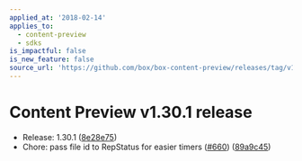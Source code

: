 ```yaml
---
applied_at: '2018-02-14'
applies_to:
  - content-preview
  - sdks
is_impactful: false
is_new_feature: false
source_url: 'https://github.com/box/box-content-preview/releases/tag/v1.30.1'
---
```


# Content Preview v1.30.1 release


* Release: 1.30.1 ([8e28e75](https://github.com/box/box-content-preview/commit[8e28e75](https://github.com/box/box-content-preview/commit/8e28e75)))
* Chore: pass file id to RepStatus for easier timers ([#660](https://github.com/box/box-content-preview/pull/660)) ([89a9c45](https://github.com/box/box-content-preview/commit[89a9c45](https://github.com/box/box-content-preview/commit/89a9c45)))



